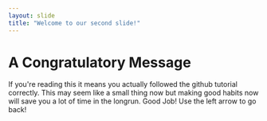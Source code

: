 ```yaml
---
layout: slide
title: "Welcome to our second slide!"
---
```

# A Congratulatory Message
If you're reading this it means you actually followed the github tutorial correctly. This may seem like a small thing now but making good habits now will save you a lot of time in the longrun. Good Job!
Use the left arrow to go back!
